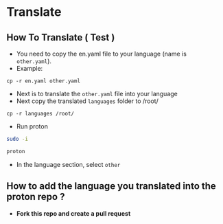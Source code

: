# Translate
## How To Translate ( Test )
- You need to copy the en.yaml file to your language (name is `other.yaml`).
- Example:
```example
cp -r en.yaml other.yaml
```
- Next is to translate the `other.yaml` file into your language
- Next copy the translated `languages` folder to /root/
```Example:
cp -r languages /root/
```
- Run proton
```bash
sudo -i
```
```bash
proton
```
- In the language section, select `other`
## How to add the language you translated into the proton repo ?
- **Fork this repo and create a pull request**
